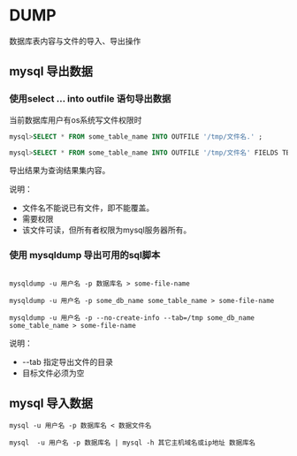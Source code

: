 # DUMP 

数据库表内容与文件的导入、导出操作

## mysql 导出数据
### 使用select ... into outfile 语句导出数据
当前数据库用户有os系统写文件权限时
```sql
mysql>SELECT * FROM some_table_name INTO OUTFILE '/tmp/文件名.' ;

mysql>SELECT * FROM some_table_name INTO OUTFILE '/tmp/文件名' FIELDS TERMINATED BY ',' ENCLOSED BY '"' LINES TERMINATED BY '\r\n';
```

导出结果为查询结果集内容。

说明：
- 文件名不能说已有文件，即不能覆盖。
- 需要权限
- 该文件可读，但所有者权限为mysql服务器所有。
### 使用 mysqldump 导出可用的sql脚本
```shell

mysqldump -u 用户名 -p 数据库名 > some-file-name

mysqldump -u 用户名 -p some_db_name some_table_name > some-file-name

mysqldump -u 用户名 -p --no-create-info --tab=/tmp some_db_name some_table_name > some-file-name
```


说明：
- --tab 指定导出文件的目录
- 目标文件必须为空


## mysql 导入数据

```
mysql -u 用户名 -p 数据库名 < 数据文件名

mysql  -u 用户名 -p 数据库名 | mysql -h 其它主机域名或ip地址 数据库名
```